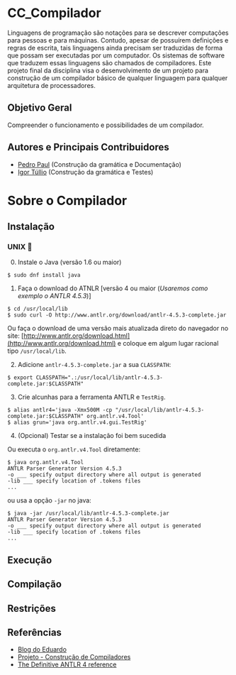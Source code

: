 # CC_Compilador
Linguagens de programação são notações para se descrever computações para pessoas e para máquinas. Contudo, apesar de possuírem definições e regras de escrita, tais linguagens ainda precisam ser traduzidas de forma que possam ser executadas por um computador. Os sistemas de software que traduzem essas linguagens são chamados de compiladores. Este projeto final da disciplina visa o desenvolvimento de um projeto para construção de um compilador básico de qualquer linguagem para qualquer arquitetura de processadores.
## Objetivo Geral
Compreender o funcionamento e possibilidades de um compilador.
## Autores e Principais Contribuidores
* [Pedro Paul](https://github.com/ppaul804) (Construção da gramática e Documentação)
* [Igor Túllio](https://github.com/igortullio) (Construção da gramática e Testes)
# Sobre o Compilador
## Instalação
### UNIX :penguin:
0. Instale o Java (versão 1.6 ou maior)
```
$ sudo dnf install java
```
1. Faça o download do ATNLR [versão 4 ou maior (*Usaremos como exemplo o ANTLR 4.5.3*)]
```
$ cd /usr/local/lib
$ sudo curl -O http://www.antlr.org/download/antlr-4.5.3-complete.jar
```
Ou faça o download de uma versão mais atualizada direto do navegador no site:
    [http://www.antlr.org/download.html](http://www.antlr.org/download.html)
e coloque em algum lugar racional tipo `/usr/local/lib`.

2. Adicione `antlr-4.5.3-complete.jar` a sua `CLASSPATH`:
```
$ export CLASSPATH=".:/usr/local/lib/antlr-4.5.3-complete.jar:$CLASSPATH"
```

3. Crie alcunhas para a ferramenta ANTLR e `TestRig`.
```
$ alias antlr4='java -Xmx500M -cp "/usr/local/lib/antlr-4.5.3-complete.jar:$CLASSPATH" org.antlr.v4.Tool'
$ alias grun='java org.antlr.v4.gui.TestRig'
```
4. (Opcional) Testar se a instalação foi bem sucedida

Ou executa o `org.antlr.v4.Tool` diretamente:

```
$ java org.antlr.v4.Tool
ANTLR Parser Generator Version 4.5.3
-o ___ specify output directory where all output is generated
-lib ___ specify location of .tokens files
...
```

ou usa a opção `-jar` no java:

```
$ java -jar /usr/local/lib/antlr-4.5.3-complete.jar
ANTLR Parser Generator Version 4.5.3
-o ___ specify output directory where all output is generated
-lib ___ specify location of .tokens files
...
```

## Execução
## Compilação
## Restrições

## Referências
* [Blog do Eduardo](http://www.eduardosan.com/compiladores/)
* [Projeto - Construção de Compiladores](https://web.archive.org/web/20170422173201/http://www.eduardosan.com/wp-content/uploads/2016/07/201602-Projeto-Compiladores.pdf)
* [The Definitive ANTLR 4 referenc](https://pragprog.com/book/tpantlr2/the-definitive-antlr-4-reference)[e](https://web.archive.org/web/20170422181048/http://www4.di.uminho.pt/~gepl/GQE/documents/books/Pragmatic.The.Definitive.ANTLR.4.Reference.Jan.2013.pdf)
